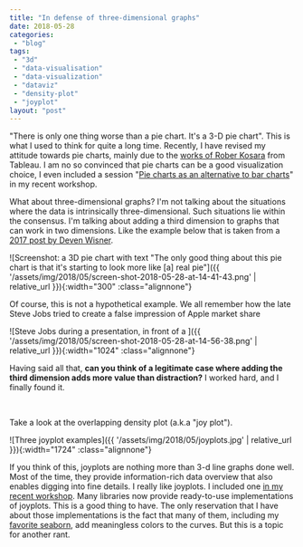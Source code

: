 ```yaml
---
title: "In defense of three-dimensional graphs"
date: 2018-05-28
categories: 
 - "blog"
tags: 
 - "3d"
 - "data-visualisation"
 - "data-visualization"
 - "dataviz"
 - "density-plot"
 - "joyplot"
layout: "post"
---
```


"There is only one thing worse than a pie chart. It's a 3-D pie chart". This is what I used to think for quite a long time. Recently, I have revised my attitude towards pie charts, mainly due to the [works of Rober Kosara](https://eagereyes.org/blog/2016/an-illustrated-tour-of-the-pie-chart-study-results) from Tableau. I am no so convinced that pie charts can be a good visualization choice, I even included a session "[Pie charts as an alternative to bar charts](https://github.com/bgbg/datascience_dataviz_workshop/blob/master/03-pie%20charts%20as%20an%20alternative%20to%20bar%20charts-inclass.ipynb)" in my recent workshop.

What about three-dimensional graphs? I'm not talking about the situations where the data is intrinsically three-dimensional. Such situations lie within the consensus. I'm talking about adding a third dimension to graphs that can work in two dimensions. Like the example below that is taken from a [2017 post by Deven Wisner](https://devenwisner.com/2017/06/27/to-3d-or-not-to-3d-that-is-the-question/).

![Screenshot: a 3D pie chart with text "The only good thing about this pie chart is that it's starting to look more like [a] real pie"]({{ '/assets/img/2018/05/screen-shot-2018-05-28-at-14-41-43.png' | relative_url }}){:width="300" :class="alignnone"}

Of course, this is not a hypothetical example. We all remember how the late Steve Jobs tried to create a false impression of Apple market share

![Steve Jobs during a presentation, in front of a ]({{ '/assets/img/2018/05/screen-shot-2018-05-28-at-14-56-38.png' | relative_url }}){:width="1024" :class="alignnone"}

Having said all that, **can you think of a legitimate case where adding the third dimension adds more value than distraction?** I worked hard, and I finally found it.

 

Take a look at the overlapping density plot (a.k.a "joy plot").

![Three joyplot examples]({{ '/assets/img/2018/05/joyplots.jpg' | relative_url }}){:width="1724" :class="alignnone"}

If you think of this, joyplots are nothing more than 3-d line graphs done well. Most of the time, they provide information-rich data overview that also enables digging into fine details. I really like joyplots. I included one [in my recent workshop](https://github.com/bgbg/datascience_dataviz_workshop/blob/master/01-drastically-different-time-series.ipynb). Many libraries now provide ready-to-use implementations of joyplots. This is a good thing to have. The only reservation that I have about those implementations is the fact that many of them, including my [favorite seaborn](https://seaborn.pydata.org/examples/kde_joyplot.html), add meaningless colors to the curves. But this is a topic for another rant.
